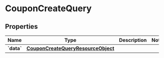 
# CouponCreateQuery

## Properties
| Name | Type | Description | Notes |
| ------------ | ------------- | ------------- | ------------- |
| **&#x60;data&#x60;** | [**CouponCreateQueryResourceObject**](CouponCreateQueryResourceObject.md) |  |  |




